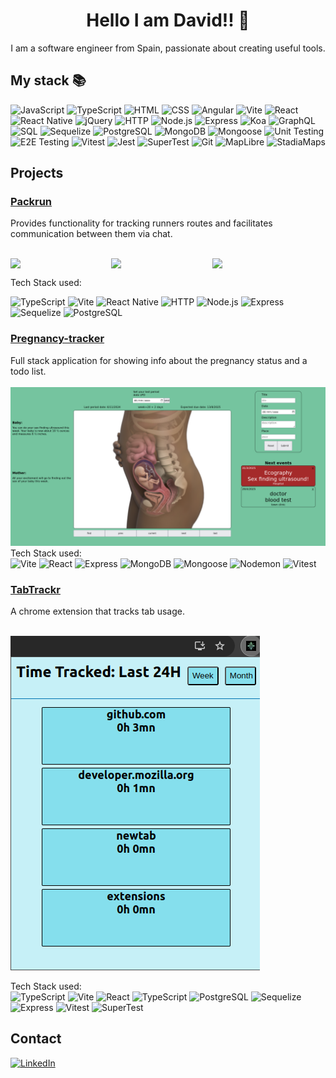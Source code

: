 <h1 align="center">Hello I am David!! 👋</h1>

<p align="center">I am a software engineer from Spain, passionate about creating useful tools.</p>


## My stack 📚
<picture>![JavaScript](https://img.shields.io/badge/JavaScript-F7DF1E?logo=javascript&logoColor=black)</picture>
<picture>![TypeScript](https://img.shields.io/badge/TypeScript-3178C6?logo=typescript&logoColor=white)</picture>
<picture>![HTML](https://img.shields.io/badge/HTML5-E34F26?logo=html5&logoColor=white)</picture>
<picture>![CSS](https://img.shields.io/badge/CSS3-1572B6?logo=css3&logoColor=white)</picture>
<picture>![Angular](https://img.shields.io/badge/Angular-DD0031?logo=angular&logoColor=white)</picture>
<picture>![Vite](https://img.shields.io/badge/-Vite-646CFF?logo=vite&logoColor=white)</picture>
<picture>![React](https://img.shields.io/badge/React-61DAFB?logo=react&logoColor=black)</picture>
<picture>![React Native](https://img.shields.io/badge/React_Native-20232A?logo=react&logoColor=61DAFB)</picture>
<picture>![jQuery](https://img.shields.io/badge/jQuery-0769AD?logo=jquery&logoColor=white)</picture>
<picture>![HTTP](https://img.shields.io/badge/HTTP-API-lightgrey)</picture>
<picture>![Node.js](https://img.shields.io/badge/Node.js-339933?logo=node.js&logoColor=white)</picture>
<picture>![Express](https://img.shields.io/badge/Express.js-000000?logo=express&logoColor=white)</picture>
<picture>![Koa](https://img.shields.io/badge/Koa.js-333333?logo=koa&logoColor=white)</picture>
<picture>![GraphQL](https://img.shields.io/badge/GraphQL-E10098?logo=graphql&logoColor=white)</picture>
<picture>![SQL](https://img.shields.io/badge/SQL-4479A1?logo=mysql&logoColor=white)</picture>
<picture>![Sequelize](https://img.shields.io/badge/Sequelize-020690?logo=Sequelize&logoColor=white)</picture>
<picture>![PostgreSQL](https://img.shields.io/badge/-PostgreSQL-336791?logo=postgresql&logoColor=white)</picture>
<picture>![MongoDB](https://img.shields.io/badge/MongoDB-47A248?logo=mongodb&logoColor=white)</picture>
<picture>![Mongoose](https://img.shields.io/badge/-Mongoose-880000?style=flat&logo=mongoose&logoColor=white)</picture>
<picture>![Unit Testing](https://img.shields.io/badge/Unit_Testing-6E40C9?logo=jest&logoColor=white)</picture>
<picture>![E2E Testing](https://img.shields.io/badge/E2E_Testing-5C2D91?logo=cypress&logoColor=white)</picture>
<picture>![Vitest](https://img.shields.io/badge/-Vitest-6E9F18?logo=vitest&logoColor=white)</picture>
<picture>![Jest](https://img.shields.io/badge/-Jest-C21325?logo=jest&logoColor=white)</picture>
<picture>![SuperTest](https://img.shields.io/badge/-SuperTest-333333?logoColor=white)</picture>
<picture>![Git](https://img.shields.io/badge/Git-F05032?logo=git&logoColor=white)</picture>
<picture>![MapLibre](https://img.shields.io/badge/-MapLibre-356fa)</picture>
<picture>![StadiaMaps](https://img.shields.io/badge/-StadiaMaps-8563ca)</picture>

## Projects

### [Packrun](https://github.com/daiv/PackRun)
Provides functionality for tracking runners routes and facilitates communication between them via chat.<br><br>

<p style="display: flex; ">
  <img style="width:30%; padding-right: 2%; height: auto" src="https://github.com/daiv/PackRun/blob/development/1.png"/>
  <img style="width:30%; padding-right: 2%; height: auto" src="https://github.com/daiv/PackRun/blob/development/2.png"/>
  <img style="width:30%; padding-right: 2%; height: auto" src="https://github.com/daiv/PackRun/blob/development/3.png"/>
</p>
Tech Stack used:<br>

<picture>![TypeScript](https://img.shields.io/badge/TypeScript-3178C6?logo=typescript&logoColor=white)</picture>
<picture>![Vite](https://img.shields.io/badge/-Vite-646CFF?logo=vite&logoColor=white)</picture>
<picture>![React Native](https://img.shields.io/badge/React_Native-20232A?logo=react&logoColor=61DAFB)</picture>
<picture>![HTTP](https://img.shields.io/badge/HTTP-API-lightgrey)</picture>
<picture>![Node.js](https://img.shields.io/badge/Node.js-339933?logo=node.js&logoColor=white)</picture>
<picture>![Express](https://img.shields.io/badge/Express.js-000000?logo=express&logoColor=white)</picture>
<picture>![Sequelize](https://img.shields.io/badge/Sequelize-020690?logo=Sequelize&logoColor=white)</picture>
<picture>![PostgreSQL](https://img.shields.io/badge/-PostgreSQL-336791?logo=postgresql&logoColor=white)</picture>
<!-- <picture>![Jest](https://img.shields.io/badge/-Jest-C21325?logo=jest&logoColor=white)</picture>
<picture>![SuperTest](https://img.shields.io/badge/-SuperTest-333333?logoColor=white)</picture> -->
   

### [Pregnancy-tracker](https://github.com/daiv/pregnancy-tracker)
  Full stack application for showing info about the pregnancy status and a todo list.<br><br>
  <img src="https://github.com/daiv/pregnancy-tracker/blob/main/screen.png" />
  Tech Stack used:<br>
    <picture>![Vite](https://img.shields.io/badge/-Vite-646CFF?logo=vite&logoColor=white)</picture>
    <picture>![React](https://img.shields.io/badge/React-61DAFB?logo=react&logoColor=black)</picture>
    <picture>![Express](https://img.shields.io/badge/Express.js-000000?logo=express&logoColor=white)</picture>
    <picture>![MongoDB](https://img.shields.io/badge/MongoDB-47A248?logo=mongodb&logoColor=white)</picture>
    <picture>![Mongoose](https://img.shields.io/badge/-Mongoose-880000?style=flat&logo=mongoose&logoColor=white)</picture>
    <picture>![Nodemon](https://img.shields.io/badge/-Nodemon-76D04B?style=flat&logo=nodemon&logoColor=white)</picture>
    <picture>![Vitest](https://img.shields.io/badge/-Vitest-6E9F18?logo=vitest&logoColor=white)</picture>
    <!-- <picture>![SuperTest](https://img.shields.io/badge/-SuperTest-333333?logoColor=white)</picture>-->


### [TabTrackr](https://github.com/daiv/TabTrackr)
  
  A chrome extension that tracks tab usage. <br><br>
  
  <img src="https://github.com/daiv/TabTrackr/blob/main/TabTrackr.png" />
  
  Tech Stack used:<br>
  <picture>![TypeScript](https://img.shields.io/badge/TypeScript-3178C6?logo=typescript&logoColor=white)</picture>
  <picture>![Vite](https://img.shields.io/badge/-Vite-646CFF?logo=vite&logoColor=white)</picture>
  <picture>![React](https://img.shields.io/badge/React-61DAFB?logo=react&logoColor=black)</picture>
  <picture>![TypeScript](https://img.shields.io/badge/TypeScript-3178C6?logo=typescript&logoColor=white)</picture>
  <picture>![PostgreSQL](https://img.shields.io/badge/-PostgreSQL-336791?logo=postgresql&logoColor=white)</picture>
  <picture>![Sequelize](https://img.shields.io/badge/Sequelize-020690?logo=Sequelize&logoColor=white)</picture>
  <picture>![Express](https://img.shields.io/badge/Express.js-000000?logo=express&logoColor=white)</picture>
  <picture>![Vitest](https://img.shields.io/badge/-Vitest-6E9F18?logo=vitest&logoColor=white)</picture>
  <picture>![SuperTest](https://img.shields.io/badge/-SuperTest-333333?logoColor=white)</picture>


## Contact
[![LinkedIn](https://img.shields.io/badge/LinkedIn-%230077B5.svg?logo=linkedin&logoColor=white)](https://linkedin.com/in/david-luque-)
<!--
**daiv/daiv** is a ✨ _special_ ✨ repository because its `README.md` (this file) appears on your GitHub profile.

Here are some ideas to get you started:

- 🔭 I’m currently working on ...
- 🌱 I’m currently learning ...
- 👯 I’m looking to collaborate on ...
- 🤔 I’m looking for help with ...
- 💬 Ask me about ...
- 📫 How to reach me: ...
- 😄 Pronouns: ...
- ⚡ Fun fact: ...
-->
